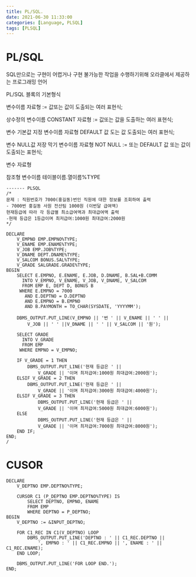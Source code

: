 ```yaml
---
title: PL/SQL. 
date: 2021-06-30 11:33:00
categories: [Language, PLSQL]
tags: [PLSQL]
---
```


# PL/SQL

SQL만으로는 구현이 어렵거나 구현 불가능한 작업을 수행하기위해 오라클에서 제공하는 프로그래밍 언어

PL/SQL 블록의 기본형식

변수이름 자료형 := 값또는 값이 도출되는 여러 표현식;

상수정의
변수이름 CONSTANT 자료형 := 값또는 값을 도출하는 여러 표현식;

변수 기본값 지정
변수이름 자료형 DEFAULT 값 도는 값 도출되는 여러 표현식;

변수 NULL값 저장 막기
변수이름 자료형 NOT NULL := 또는 DEFAULT 값 또는 값이 도출되는 표현식;

변수 자료형

참조형
변수이름 테이블이름.열이름%TYPE


```
------- PLSQL
/*
문제 : 직원번호가 7000(홍길동)번인 직원에 대한 정보를 조회하여 출력
- 7000번 홍길동 사원 전산팀 1000원 (이번달 급여액)
현재등급에 따라 각 등급별 최소급여액과 최대급여액 출력
-현재 등급은 1등급이며 최저급여:1000원 최대급여:2000원
*/

DECLARE
    V_EMPNO EMP.EMPNO%TYPE;
    V_ENAME EMP.ENAME%TYPE;
    V_JOB EMP.JOB%TYPE;
    V_DNAME DEPT.DNAME%TYPE;
    V_SALCOM BONUS.SAL%TYPE;
    V_GRADE SALGRADE.GRADE%TYPE;
BEGIN
    SELECT E.EMPNO, E.ENAME, E.JOB, D.DNAME, B.SAL+B.COMM
      INTO V_EMPNO, V_ENAME, V_JOB, V_DNAME, V_SALCOM
      FROM EMP E, DEPT D, BONUS B
     WHERE E.EMPNO = 7000
       AND E.DEPTNO = D.DEPTNO
       AND E.EMPNO = B.EMPNO
       AND B.PAYMONTH = TO_CHAR(SYSDATE, 'YYYYMM');
       
    DBMS_OUTPUT.PUT_LINE(V_EMPNO || '번 ' || V_ENAME || ' ' || 
        V_JOB || ' ' ||V_DNAME || ' ' || V_SALCOM || '원');
        
    SELECT GRADE
      INTO V_GRADE
      FROM EMP
     WHERE EMPNO = V_EMPNO;    
     
    IF V_GRADE = 1 THEN
        DBMS_OUTPUT.PUT_LINE('현재 등급은 ' ||
            V_GRADE || '이며 최저급여:1000원 최대급여:2000원');
    ELSIF V_GRADE = 2 THEN
        DBMS_OUTPUT.PUT_LINE('현재 등급은 ' ||
            V_GRADE || '이며 최저급여:3000원 최대급여:4000원');
    ELSIF V_GRADE = 3 THEN
            DBMS_OUTPUT.PUT_LINE('현재 등급은 ' ||
            V_GRADE || '이며 최저급여:5000원 최대급여:6000원');
    ELSE
            DBMS_OUTPUT.PUT_LINE('현재 등급은 ' ||
            V_GRADE || '이며 최저급여:7000원 최대급여:8000원');
    END IF;
END;
/

```



# CUSOR
```
DECLARE
    V_DEPTNO EMP.DEPTNO%TYPE;
    
    CURSOR C1 (P_DEPTNO EMP.DEPTNO%TYPE) IS
        SELECT DEPTNO, EMPNO, ENAME
        FROM EMP
        WHERE DEPTNO = P_DEPTNO;
BEGIN
    V_DEPTNO := &INPUT_DEPTNO;
    
    FOR C1_REC IN C1(V_DEPTNO) LOOP
        DBMS_OUTPUT.PUT_LINE('DEPTNO : ' || C1_REC.DEPTNO || 
            ', EMPNO : ' || C1_REC.EMPNO || ', ENAME : ' || C1_REC.ENAME);
    END LOOP;
    
    DBMS_OUTPUT.PUT_LINE('FOR LOOP END.');
END;
```


















